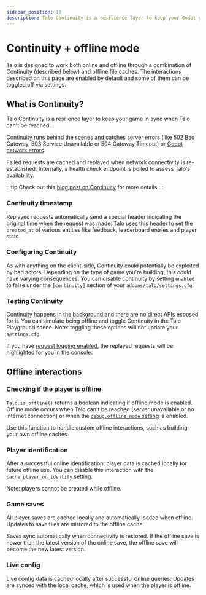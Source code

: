 ```yaml
---
sidebar_position: 13
description: Talo Continuity is a resilience layer to keep your Godot game in sync if Talo can't be reached and when players are offline.
---
```


# Continuity + offline mode

Talo is designed to work both online and offline through a combination of Continuity (described below) and offline file caches. The interactions described on this page are enabled by default and some of them can be toggled off via settings.

## What is Continuity?

Talo Continuity is a resilience layer to keep your game in sync when Talo can't be reached.

Continuity runs behind the scenes and catches server errors (like 502 Bad Gateway, 503 Service Unavailable or 504 Gateway Timeout) or [Godot network errors](https://docs.godotengine.org/en/stable/classes/class_httprequest.html#enum-httprequest-result).

Failed requests are cached and replayed when network connectivity is re-established. Internally, a health check endpoint is polled to assess Talo's availability.

:::tip
Check out this [blog post on Continuity](https://trytalo.com/blog/continuity-announcement?utm_source=docs&utm_medium=tip) for more details
:::

### Continuity timestamp

Replayed requests automatically send a special header indicating the original time when the request was made. Talo uses this header to set the `created_at` of various entities like feedback, leaderboard entries and player stats.

### Configuring Continuity

As with anything on the client-side, Continuity could potentially be exploited by bad actors. Depending on the type of game you're building, this could have varying consequences. You can disable continuity by setting `enabled` to false under the `[continuity]` section of your `addons/talo/settings.cfg`.

### Testing Continuity

Continuity happens in the background and there are no direct APIs exposed for it. You can simulate being offline and toggle Continuity in the Talo Playground scene.
Note: toggling these options will not update your `settings.cfg`.

If you have [request logging enabled](settings-reference#loggingrequests), the replayed requests will be highlighted for you in the console.

## Offline interactions

### Checking if the player is offline

`Talo.is_offline()` returns a boolean indicating if offline mode is enabled. Offline mode occurs when Talo can't be reached (server unavailable or no internet connection) or when the [`debug.offline_mode` setting](settings-reference#debugoffline_mode) is enabled.

Use this function to handle custom offline interactions, such as building your own offline caches.

### Player identification

After a successful online identification, player data is cached locally for future offline use. You can disable this interaction with the [`cache_player_on_identify` setting](settings-reference#cache_player_on_identify).

Note: players cannot be created while offline.

### Game saves

All player saves are cached locally and automatically loaded when offline. Updates to save files are mirrored to the offline cache.

Saves sync automatically when connectivity is restored. If the offline save is newer than the latest version of the online save, the offline save will become the new latest version.

### Live config

Live config data is cached locally after successful online queries. Updates are synced with the local cache, which is used when the player is offline.
